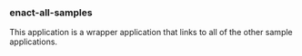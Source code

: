### enact-all-samples

This application is a wrapper application that links to all of the other sample applications.
